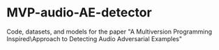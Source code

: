 # MVP-audio-AE-detector
Code, datasets, and models for the paper "A Multiversion Programming Inspired\\Approach to Detecting Audio Adversarial Examples"
